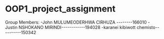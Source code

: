 # OOP1_project_assignment


Group Members:
-John MULUMEODERHWA CIRHUZA --------166010
-Justin NSHOKANO MIRINDI------------194028
-karanei kibiwott chemisto----------150342

